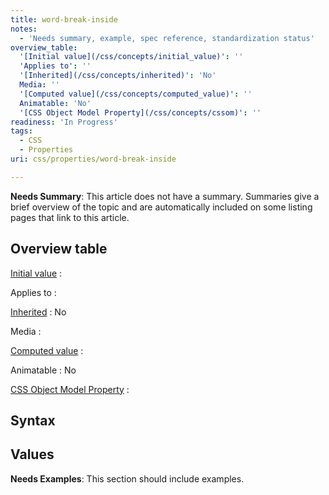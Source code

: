 ```yaml
---
title: word-break-inside
notes:
  - 'Needs summary, example, spec reference, standardization status'
overview_table:
  '[Initial value](/css/concepts/initial_value)': ''
  'Applies to': ''
  '[Inherited](/css/concepts/inherited)': 'No'
  Media: ''
  '[Computed value](/css/concepts/computed_value)': ''
  Animatable: 'No'
  '[CSS Object Model Property](/css/concepts/cssom)': ''
readiness: 'In Progress'
tags:
  - CSS
  - Properties
uri: css/properties/word-break-inside

---
```

**Needs Summary**: This article does not have a summary. Summaries give a brief overview of the topic and are automatically included on some listing pages that link to this article.

## Overview table

[Initial value](/css/concepts/initial_value)
:

Applies to
:

[Inherited](/css/concepts/inherited)
:   No

Media
:

[Computed value](/css/concepts/computed_value)
:

Animatable
:   No

[CSS Object Model Property](/css/concepts/cssom)
:

## Syntax

## Values

**Needs Examples**: This section should include examples.

